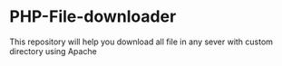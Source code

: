 # PHP-File-downloader
This repository will help you download all file in any sever with custom directory using Apache
